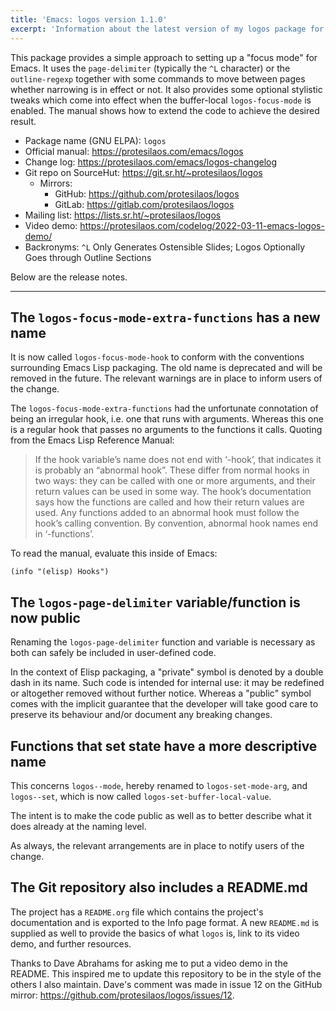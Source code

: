 ```yaml
---
title: 'Emacs: logos version 1.1.0'
excerpt: 'Information about the latest version of my logos package for GNU Emacs.'
---
```


This package provides a simple approach to setting up a "focus mode"
for Emacs.  It uses the `page-delimiter` (typically the `^L`
character) or the `outline-regexp` together with some commands to move
between pages whether narrowing is in effect or not.  It also provides
some optional stylistic tweaks which come into effect when the
buffer-local `logos-focus-mode` is enabled.  The manual shows how to
extend the code to achieve the desired result.

+ Package name (GNU ELPA): `logos`
+ Official manual: <https://protesilaos.com/emacs/logos>
+ Change log: <https://protesilaos.com/emacs/logos-changelog>
+ Git repo on SourceHut: <https://git.sr.ht/~protesilaos/logos>
  - Mirrors:
    + GitHub: <https://github.com/protesilaos/logos>
    + GitLab: <https://gitlab.com/protesilaos/logos>
+ Mailing list: <https://lists.sr.ht/~protesilaos/logos>
+ Video demo: <https://protesilaos.com/codelog/2022-03-11-emacs-logos-demo/>
+ Backronyms: `^L` Only Generates Ostensible Slides; Logos Optionally Goes through Outline Sections

Below are the release notes.

* * *

## The `logos-focus-mode-extra-functions` has a new name

It is now called `logos-focus-mode-hook` to conform with the
conventions surrounding Emacs Lisp packaging.  The old name is
deprecated and will be removed in the future.  The relevant warnings
are in place to inform users of the change.

The `logos-focus-mode-extra-functions` had the unfortunate connotation
of being an irregular hook, i.e. one that runs with arguments.
Whereas this one is a regular hook that passes no arguments to the
functions it calls.  Quoting from the Emacs Lisp Reference Manual:

> If the hook variable’s name does not end with ‘-hook’, that indicates
> it is probably an “abnormal hook”.  These differ from normal hooks in
> two ways: they can be called with one or more arguments, and their
> return values can be used in some way.  The hook’s documentation says
> how the functions are called and how their return values are used.  Any
> functions added to an abnormal hook must follow the hook’s calling
> convention.  By convention, abnormal hook names end in ‘-functions’.

To read the manual, evaluate this inside of Emacs:

```elisp
(info "(elisp) Hooks")
```


## The `logos-page-delimiter` variable/function is now public

Renaming the `logos-page-delimiter` function and variable is necessary
as both can safely be included in user-defined code.

In the context of Elisp packaging, a "private" symbol is denoted by a
double dash in its name.  Such code is intended for internal use: it
may be redefined or altogether removed without further notice.
Whereas a "public" symbol comes with the implicit guarantee that the
developer will take good care to preserve its behaviour and/or
document any breaking changes.


## Functions that set state have a more descriptive name

This concerns `logos--mode`, hereby renamed to `logos-set-mode-arg`,
and `logos--set`, which is now called `logos-set-buffer-local-value`.

The intent is to make the code public as well as to better describe
what it does already at the naming level.

As always, the relevant arrangements are in place to notify users of
the change.


## The Git repository also includes a README.md

The project has a `README.org` file which contains the project's
documentation and is exported to the Info page format.  A new
`README.md` is supplied as well to provide the basics of what `logos`
is, link to its video demo, and further resources.

Thanks to Dave Abrahams for asking me to put a video demo in the
README.  This inspired me to update this repository to be in the style
of the others I also maintain.  Dave's comment was made in issue 12 on
the GitHub mirror: <https://github.com/protesilaos/logos/issues/12>.
